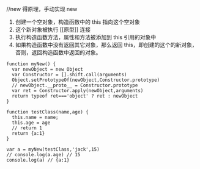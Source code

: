 //new 得原理，手动实现 new

1. 创建一个空对象，构造函数中的 this 指向这个空对象
2. 这个新对象被执行 [[原型]] 连接
3. 执行构造函数方法，属性和方法被添加到 this 引用的对象中
4. 如果构造函数中没有返回其它对象，那么返回 this，即创建的这个的新对象，否则，返回构造函数中返回的对象。

```
function myNew() {
  var newObject = new Object
  var Constructor = [].shift.call(arguments)
  Object.setPrototypeOf(newObject,Constructor.prototype)
  // newObject.__proto__ = Constructor.prototype
  var ret = Constructor.apply(newObject,arguments)
  return typeof ret==='object' ? ret : newObject
}

function testClass(name,age) {
  this.name = name;
  this.age = age
  // return 1
  return {a:1}
}

var a = myNew(testClass,'jack',15)
// console.log(a.age) // 15
console.log(a) // {a:1}
```
